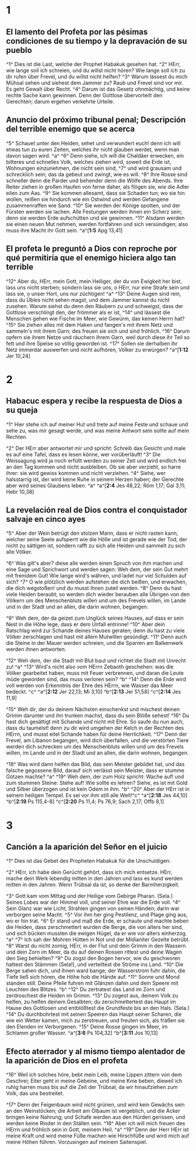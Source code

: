 # 1
## El lamento del Profeta por las pésimas condiciones de su tiempo y la depravación de su pueblo
^1^ Dies ist die Last, welche der Prophet Habakuk gesehen hat. ^2^ HErr, wie lange soll ich schreien, und du willst nicht hören? Wie lange soll ich zu dir rufen über Frevel, und du willst nicht helfen? ^3^ Warum lässest du mich Mühsal sehen und siehest dem Jammer zu? Raub und Frevel sind vor mir. Es geht Gewalt über Recht. ^4^ Darum ist das Gesetz ohnmächtig, und keine rechte Sache kann gewinnen. Denn der Gottlose übervorteilt den Gerechten; darum ergehen verkehrte Urteile. 

## Anuncio del próximo tribunal penal; Descripción del terrible enemigo que se acerca
^5^ Schauet unter den Heiden, sehet und verwundert euch! denn ich will etwas tun zu euren Zeiten, welches ihr nicht glauben werdet, wenn man davon sagen wird. ^a^ ^6^ Denn siehe, ich will die Chaldäer erwecken, ein bitteres und schnelles Volk, welches ziehen wird, soweit die Erde ist, Wohnungen einzunehmen, die nicht sein sind, ^7^ und wird grausam und schrecklich sein; das da gebeut und zwingt, wie es will. ^8^ Ihre Rosse sind schneller denn die Parder und behender denn die Wölfe des Abends. Ihre Reiter ziehen in großen Haufen von ferne daher, als flögen sie, wie die Adler eilen zum Aas. ^9^ Sie kommen allesamt, dass sie Schaden tun; wo sie hin wollen, reißen sie hindurch wie ein Ostwind und werden Gefangene zusammenraffen wie Sand. ^10^ Sie werden der Könige spotten, und der Fürsten werden sie lachen. Alle Festungen werden ihnen ein Scherz sein; denn sie werden Erde aufschütten und sie gewinnen. ^11^ Alsdann werden sie einen neuen Mut nehmen, werden fortfahren und sich versündigen; also muss ihre Macht ihr Gott sein. 
^a^[**1:5** Apg 13,41]

## El profeta le preguntó a Dios con reproche por qué permitiría que el enemigo hiciera algo tan terrible
^12^ Aber du, HErr, mein Gott, mein Heiliger, der du von Ewigkeit her bist, lass uns nicht sterben; sondern lass sie uns, o HErr, nur eine Strafe sein und lass sie, o unser Hort, uns nur züchtigen! ^a^ ^13^ Deine Augen sind rein, dass du Übles nicht sehen magst, und dem Jammer kannst du nicht zusehen. Warum siehst du denn den Räubern zu und schweigst, dass der Gottlose verschlingt den, der frömmer als er ist, ^14^ und lässest die Menschen gehen wie Fische im Meer, wie Gewürm, das keinen Herrn hat? ^15^ Sie ziehen alles mit dem Haken und fangen's mit ihrem Netz und sammeln's mit ihrem Garn; des freuen sie sich und sind fröhlich. ^16^ Darum opfern sie ihrem Netze und räuchern ihrem Garn, weil durch diese ihr Teil so fett und ihre Speise so völlig geworden ist. ^17^ Sollen sie derhalben ihr Netz immerdar auswerfen und nicht aufhören, Völker zu erwürgen?
^a^[**1:12** Jer 10,24]

# 2
## Habacuc espera y recibe la respuesta de Dios a su queja
^1^ Hier stehe ich auf meiner Hut und trete auf meine Feste und schaue und sehe zu, was mir gesagt werde, und was meine Antwort sein sollte auf mein Rechten. 

^2^ Der HErr aber antwortet mir und spricht: Schreib das Gesicht und male es auf eine Tafel, dass es lesen könne, wer vorüberläuft! ^3^ Die Weissagung wird ja noch erfüllt werden zu seiner Zeit und wird endlich frei an den Tag kommen und nicht ausbleiben. Ob sie aber verzieht, so harre ihrer: sie wird gewiss kommen und nicht verziehen. ^4^ Siehe, wer halsstarrig ist, der wird keine Ruhe in seinem Herzen haben; der Gerechte aber wird seines Glaubens leben. ^a^ 
^a^[**2:4** Jes 48,22; Röm 1,17; Gal 3,11; Hebr 10,38]

## La revelación real de Dios contra el conquistador salvaje en cinco ayes
^5^ Aber der Wein betrügt den stolzen Mann, dass er nicht rasten kann, welcher seine Seele aufsperrt wie die Hölle und ist gerade wie der Tod, der nicht zu sättigen ist, sondern rafft zu sich alle Heiden und sammelt zu sich alle Völker. 

^6^ Was gilt's aber? diese alle werden einen Spruch von ihm machen und eine Sage und Sprichwort und werden sagen: Weh dem, der sein Gut mehrt mit fremdem Gut! Wie lange wird's währen, und ladet nur viel Schulden auf sich? ^7^ O wie plötzlich werden aufstehen die dich beißen, und erwachen, die dich wegstoßen! und du musst ihnen zuteil werden. ^8^ Denn du hast viele Heiden beraubt; so werden dich wieder berauben alle Übrigen von den Völkern um des Menschenbluts willen und um des Frevels willen, im Lande und in der Stadt und an allen, die darin wohnen, begangen. 

^9^ Weh dem, der da geizet zum Unglück seines Hauses, auf dass er sein Nest in die Höhe lege, dass er dem Unfall entrinne! ^10^ Aber dein Ratschlag wird zur Schande deines Hauses geraten; denn du hast zu viele Völker zerschlagen und hast mit allem Mutwillen gesündigt. ^11^ Denn auch die Steine in der Mauer werden schreien, und die Sparren am Balkenwerk werden ihnen antworten. 

^12^ Weh dem, der die Stadt mit Blut baut und richtet die Stadt mit Unrecht zu! ^a^ ^13^ Wird's nicht also vom HErrn Zebaoth geschehen: was die Völker gearbeitet haben, muss mit Feuer verbrennen, und daran die Leute müde geworden sind, das muss verloren sein? ^b^ ^14^ Denn die Erde wird voll werden von Erkenntnis der Ehre des HErrn, wie Wasser das Meer bedeckt. ^c^ 
^a^[**2:12** Jer 22,13; Mi 3,10] ^b^[**2:13** Jer 51,58] ^c^[**2:14** Jes 11,9]

^15^ Weh dir, der du deinem Nächsten einschenkst und mischest deinen Grimm darunter und ihn trunken machst, dass du sein Blöße sehest! ^16^ Du hast dich gesättigt mit Schande und nicht mit Ehre. So saufe du nun auch, dass du taumelst! denn zu dir wird umgehen der Kelch in der Rechten des HErrn, und musst eitel Schande haben für deine Herrlichkeit. ^17^ Denn der Frevel, am Libanon begangen, wird dich überfallen, und die verstörten Tiere werden dich schrecken um des Menschenbluts willen und um des Frevels willen, im Lande und in der Stadt und an allen, die darin wohnen, begangen. 

^18^ Was wird dann helfen das Bild, das sein Meister gebildet hat, und das falsche gegossene Bild, darauf sich verlässt sein Meister, dass er stumme Götzen machte? ^a^ ^19^ Weh dem, der zum Holz spricht: Wache auf! und zum stummen Steine: Stehe auf! Wie sollte es lehren? Siehe, es ist mit Gold und Silber überzogen und ist kein Odem in ihm. ^b^ ^20^ Aber der HErr ist in seinem heiligen Tempel. Es sei vor ihm still alle Welt!^c^ 
^a^[**2:18** Jes 44,10] ^b^[**2:19** Ps 115,4-8] ^c^[**2:20** Ps 11,4; Ps 76,9; Sach 2,17; Offb 8,1]

# 3
## Canción a la aparición del Señor en el juicio
^1^ Dies ist das Gebet des Propheten Habakuk für die Unschuldigen: 

^2^ HErr, ich habe dein Gerücht gehört, dass ich mich entsetze. HErr, mache dein Werk lebendig mitten in den Jahren und lass es kund werden mitten in den Jahren. Wenn Trübsal da ist, so denke der Barmherzigkeit. 

^3^ Gott kam vom Mittag und der Heilige vom Gebirge Pharan. (Sela.) Seines Lobes war der Himmel voll, und seiner Ehre war die Erde voll. ^4^ Sein Glanz war wie Licht; Strahlen gingen von seinen Händen; darin war verborgen seine Macht. ^5^ Vor ihm her ging Pestilenz, und Plage ging aus, wo er hin trat. ^6^ Er stand und maß die Erde, er schaute und machte beben die Heiden, dass zerschmettert wurden die Berge, die von alters her sind, und sich bücken mussten die ewigen Hügel, da er wie vor alters einherzog. ^a^ ^7^ Ich sah der Mohren Hütten in Not und der Midianiter Gezelte betrübt. ^8^ Warst du nicht zornig, HErr, in der Flut und dein Grimm in den Wassern und dein Zorn im Meer, da du auf deinen Rossen rittest und deine Wagen den Sieg behielten? ^9^ Du zogst den Bogen hervor, wie du geschworen hattest den Stämmen (Sela!), und verteiltest die Ströme ins Land. ^10^ Die Berge sahen dich, und ihnen ward bange; der Wasserstrom fuhr dahin, die Tiefe ließ sich hören, die Höhe hob die Hände auf. ^11^ Sonne und Mond standen still. Deine Pfeile fuhren mit Glänzen dahin und dein Speere mit Leuchten des Blitzes. ^b^ ^12^ Du zertratest das Land im Zorn und zerdroschest die Heiden im Grimm. ^13^ Du zogest aus, deinem Volk zu helfen, zu helfen deinem Gesalbten; du zerschmettertest das Haupt im Hause des Gottlosen und entblößtest die Grundfeste bis an den Hals. (Sela.) ^14^ Du durchbohrtest mit seinen Speeren das Haupt seiner Scharen, die wie ein Wetter kamen, mich zu zerstreuen, und freuten sich, als fräßen sie den Elenden im Verborgenen. ^15^ Deine Rosse gingen im Meer, im Schlamm großer Wasser. 
^a^[**3:6** Ps 104,32] ^b^[**3:11** Jos 10,13]

## Efecto aterrador y al mismo tiempo alentador de la aparición de Dios en el profeta
^16^ Weil ich solches höre, bebt mein Leib, meine Lippen zittern von dem Geschrei; Eiter geht in meine Gebeine, und meine Knie beben, dieweil ich ruhig harren muss bis auf die Zeit der Trübsal, da wir hinaufziehen zum Volk, das uns bestreitet. 

^17^ Denn der Feigenbaum wird nicht grünen, und wird kein Gewächs sein an den Weinstöcken; die Arbeit am Ölbaum ist vergeblich, und die Äcker bringen keine Nahrung; und Schafe werden aus den Hürden gerissen, und werden keine Rinder in den Ställen sein. ^18^ Aber ich will mich freuen des HErrn und fröhlich sein in Gott, meinem Heil. ^a^ ^19^ Denn der Herr HErr ist meine Kraft und wird meine Füße machen wie Hirschfüße und wird mich auf meine Höhen führen. Vorzusingen auf meinem Saitenspiel.